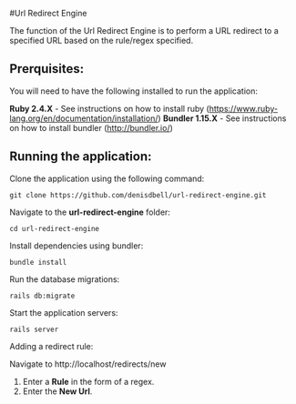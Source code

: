 #Url Redirect Engine

The function of the Url Redirect Engine is to perform a URL redirect to a specified URL based on the rule/regex specified.


## Prerquisites:

You will need to have the following installed to run the application:

**Ruby 2.4.X** - See instructions on how to install ruby (https://www.ruby-lang.org/en/documentation/installation/)
**Bundler 1.15.X** - See instructions on how to install bundler (http://bundler.io/)

## Running the application:

Clone the application using the following command:
```
git clone https://github.com/denisdbell/url-redirect-engine.git

```
Navigate to the **url-redirect-engine** folder:
```
cd url-redirect-engine

```
Install dependencies using bundler:

```
bundle install
```

Run the database migrations:
```
rails db:migrate
```
Start the application servers:
```
rails server
```

Adding a redirect rule:

Navigate to http://localhost/redirects/new

1. Enter a **Rule** in the form of a regex.
2. Enter the **New Url**.

